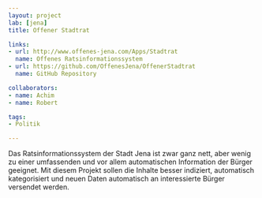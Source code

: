 ```yaml
---
layout: project
lab: [jena]
title: Offener Stadtrat

links:
- url: http://www.offenes-jena.com/Apps/Stadtrat
  name: Offenes Ratsinformationssystem
- url: https://github.com/OffenesJena/OffenerStadtrat
  name: GitHub Repository

collaborators:
- name: Achim
- name: Robert

tags:
- Politik

---
```


Das Ratsinformationssystem der Stadt Jena ist zwar ganz nett, aber wenig zu einer umfassenden und vor allem automatischen Information der Bürger geeignet.
Mit diesem Projekt sollen die Inhalte besser indiziert, automatisch kategorisiert und neuen Daten automatisch an interessierte Bürger versendet werden.
